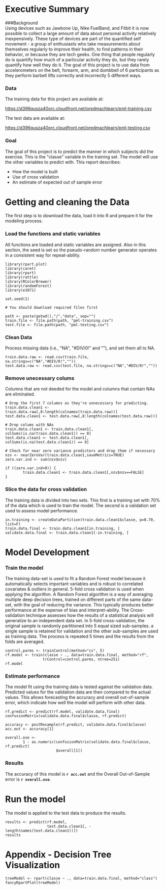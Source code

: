 # Executive Summary
###Background  
Using devices such as Jawbone Up, Nike FuelBand, and Fitbit it is now possible 
to collect a large amount of data about personal activity relatively 
inexpensively. These type of devices are part of the quantified self 
movement - a group of enthusiasts who take measurements about themselves 
regularly to improve their health, to find patterns in their behavior, or 
because they are tech geeks. One thing that people regularly do is quantify 
how much of a particular activity they do, but they rarely quantify how well 
they do it. The goal of this project is to use data from accelerometers 
on the belt, forearm, arm, and dumbbell of 6 participants as they 
perform barbell lifts correctly and incorrectly 5 different ways. 

### Data  

The training data for this project are available at: 

<https://d396qusza40orc.cloudfront.net/predmachlearn/pml-training.csv>

The test data are available at: 

<https://d396qusza40orc.cloudfront.net/predmachlearn/pml-testing.csv>

### Goal

The goal of this project is to predict the manner in which subjects did 
the exercise. This is the "classe" variable in the training set. The model will
use the other variables to predict with. This report describes:  
* How the model is built  
* Use of cross validation  
* An estimate of expected out of sample error  

# Getting and cleaning the Data
The first step is to download the data, load it into R and prepare it for 
the modeling process.  

### Load the functions and static variables
All functions are loaded and static variables are assigned.  Also in this 
section, the seed is set so the pseudo-random number generator operates in a 
consistent way for repeat-ability.  

```{r warning=FALSE, message=FALSE, echo=TRUE}
library(rpart.plot)
library(caret)
library(rpart)
library(rattle)
library(RColorBrewer)
library(randomForest)
library(e1071)

set.seed(1)

# You should download required files first

path <- paste(getwd(),"/","data", sep="")
train.file <- file.path(path, "pml-training.csv")
test.file <- file.path(path, "pml-testing.csv")
```

### Clean Data
Process missing data (i.e., "NA", "#DIV/0!" and ""), and set them all to NA.

```{r}
train.data.raw <- read.csv(train.file, na.strings=c("NA","#DIV/0!",""))
test.data.raw <- read.csv(test.file, na.strings=c("NA","#DIV/0!",""))
```

### Remove unecessary colums
Columns that are not deeded for the model and columns that contain NAs 
are eliminated.  

```{r}
# Drop the first 7 columns as they're unnecessary for predicting.
train.data.clean1 <- train.data.raw[,8:length(colnames(train.data.raw))]
test.data.clean1 <- test.data.raw[,8:length(colnames(test.data.raw))]

# Drop colums with NAs
train.data.clean1 <- train.data.clean1[, colSums(is.na(train.data.clean1)) == 0] 
test.data.clean1 <- test.data.clean1[, colSums(is.na(test.data.clean1)) == 0] 

# Check for near zero variance predictors and drop them if necessary
nzv <- nearZeroVar(train.data.clean1,saveMetrics=TRUE)
zero.var.ind <- sum(nzv$nzv)

if ((zero.var.ind>0)) {
        train.data.clean1 <- train.data.clean1[,nzv$nzv==FALSE]
}

```

### Slice the data for cross validation  
The training data is divided into two sets.  This first is a training set with 70% of the data which is used to train the model.  The second is a validation 
set used to assess model performance.  

```{r}
in.training <- createDataPartition(train.data.clean1$classe, p=0.70, list=F)
train.data.final <- train.data.clean1[in.training, ]
validate.data.final <- train.data.clean1[-in.training, ]
```

# Model Development  
### Train the model  
The training data-set is used to fit a Random Forest model because it 
automatically selects important variables and is robust to correlated 
covariates & outliers in general. 5-fold cross validation is used when 
applying the algorithm. A Random Forest algorithm is a way of averaging 
multiple deep decision trees, trained on different parts of the same data-set,
with the goal of reducing the variance. This typically produces better 
performance at the expense of bias and interpret-ability. The Cross-validation 
technique assesses how the results of a statistical analysis will generalize 
to an independent data set. In 5-fold cross-validation, the original sample 
is randomly partitioned into 5 equal sized sub-samples. a single sample 
is retained for validation and the other sub-samples are used as training 
data. The process is repeated 5 times and the results from the folds are 
averaged.

```{r cache=TRUE}
control.parms <- trainControl(method="cv", 5)
rf.model <- train(classe ~ ., data=train.data.final, method="rf",
                 trControl=control.parms, ntree=251)
rf.model
```

### Estimate performance  
The model fit using the training data is tested against the validation data.
Predicted values for the validation data are then compared to the actual 
values. This allows forecasting the accuracy and overall out-of-sample error,
which indicate how well the model will perform with other data.  

```{r}
rf.predict <- predict(rf.model, validate.data.final)
confusionMatrix(validate.data.final$classe, rf.predict)

accuracy <- postResample(rf.predict, validate.data.final$classe)
acc.out <- accuracy[1]

overall.ose <- 
        1 - as.numeric(confusionMatrix(validate.data.final$classe, rf.predict)
                       $overall[1])
```

### Results  
The accuracy of this model is **`r acc.out`** and the Overall Out-of-Sample 
error is **`r overall.ose`**.

# Run the model
The model is applied to the test data to produce the results.

```{r}
results <- predict(rf.model, 
                   test.data.clean1[, -length(names(test.data.clean1))])
results
```

# Appendix - Decision Tree Visualization

```{r warning=FALSE}
treeModel <- rpart(classe ~ ., data=train.data.final, method="class")
fancyRpartPlot(treeModel)
```

